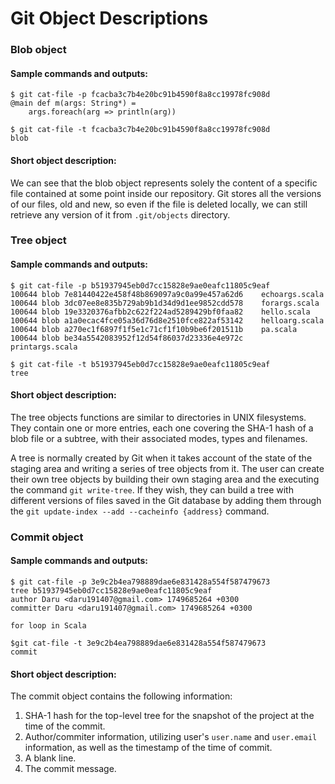 # Git Object Descriptions

### Blob object

#### Sample commands and outputs:
```
$ git cat-file -p fcacba3c7b4e20bc91b4590f8a8cc19978fc908d
@main def m(args: String*) =
    args.foreach(arg => println(arg))
```

```
$ git cat-file -t fcacba3c7b4e20bc91b4590f8a8cc19978fc908d
blob
```
#### Short object description:
We can see that the blob object represents solely the content of a specific file contained at some point inside our repository. Git stores all the versions of our files, old and new, so even if the file is deleted locally, we can still retrieve any version of it from ```.git/objects``` directory.

### Tree object

#### Sample commands and outputs:
```
$ git cat-file -p b51937945eb0d7cc15828e9ae0eafc11805c9eaf
100644 blob 7e81440422e458f48b869097a9c0a99e457a62d6    echoargs.scala
100644 blob 3dc07ee8e835b729ab9b1d34d9d1ee9852cdd578    forargs.scala
100644 blob 19e3320376afbb2c622f224ad5289429bf0faa82    hello.scala
100644 blob a1a0ecac4fce05a36d76d8e2510fce822af53142    helloarg.scala
100644 blob a270ec1f6897f1f5e1c71cf1f10b9be6f201511b    pa.scala
100644 blob be34a5542083952f12d54f86037d23336e4e972c    printargs.scala
```

```
$ git cat-file -t b51937945eb0d7cc15828e9ae0eafc11805c9eaf
tree
```

#### Short object description:

The tree objects functions are similar to directories in UNIX filesystems. They contain one or more entries, each one covering the SHA-1 hash of a blob file or a subtree, with their associated modes, types and filenames.

A tree is normally created by Git when it takes account of the state of the staging area and writing a series of tree objects from it. The user can create their own tree objects by building their own staging area and the executing the command ```git write-tree```. If they wish, they can build a tree with different versions of files saved in the Git database by adding them through the ```git update-index --add --cacheinfo {address}``` command.

### Commit object

#### Sample commands and outputs:

```
$ git cat-file -p 3e9c2b4ea798889dae6e831428a554f587479673
tree b51937945eb0d7cc15828e9ae0eafc11805c9eaf
author Daru <daru191407@gmail.com> 1749685264 +0300
committer Daru <daru191407@gmail.com> 1749685264 +0300

for loop in Scala
```

```
$git cat-file -t 3e9c2b4ea798889dae6e831428a554f587479673
commit
```

#### Short object description:

The commit object contains the following information:
1. SHA-1 hash for the top-level tree for the snapshot of the project at the time of the commit.
2. Author/commiter information, utilizing user's ```user.name``` and ```user.email``` information, as well as the timestamp of the time of commit.
3. A blank line.
4. The commit message.
